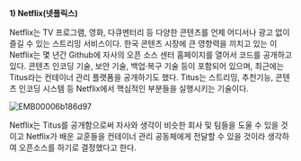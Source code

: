 **1\) Netflix\(넷플릭스\)**

Netflix는 TV 프로그램, 영화, 다큐멘터리 등 다양한 콘텐츠를 언제 어디서나 광고 없이 즐길 수 있는 스트리밍 서비스이다. 한국 콘텐츠 시장에 큰 영향력을 끼치고 있는 이 Netflix는 몇 년간 Github에 자사의 오픈 소스 센터 홈페이지를 열어서 코드를 공개하고 있다. 콘텐츠 인코딩 기술, 보안 기술, 백업·복구 기술 등이 포함되어 있으며, 최근에는 Titus라는 컨테이너 관리 플랫폼을 공개하기도 했다. Titus는 스트리밍, 추천기능, 콘텐츠 인코딩 시스템 등 Netflix에서 핵심적인 부분들을 실행시키는 기술이다.

![](file:///C:/Users/woo10/AppData/Local/Temp/msohtmlclip1/01/clip_image002.png "EMB00006b186d97")

Netflix는 Titus를 공개함으로써 자사와 생각이 비슷한 회사 및 팀들을 도울 수 있을 것이고 Netflix가 배운 교훈들을 컨테이너 관리 공동체에게 전달할 수 있을 것이라 생각하여 오픈소스를 하기로 결정했다고 한다.


